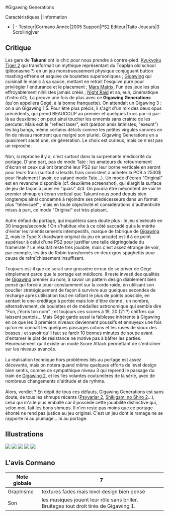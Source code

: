 #Gigawing Generations

Caractéristiques | Information
- | -
Testeur|Cormano
Année|2005
Support|PS2
Editeur|Taito
Joueurs|3
Scrolling|ver

## Critique
Les gars de <b>Takumi</b> ont le chic pour nous prendre à contre-pied. <a href="http://www.shmup.com/index.php?page=fiche&id=78">Kyukyoku Tiger 2</a> qui transformait un mythique représentant du Toaplan old school (pléonasme ?) en un jeu monstrueusement physique conjuguant button mashing effréné et esquive de boulettes supersoniques ; <a href="http://www.shmup.com/index.php?page=fiche&id=215">Gigawing</a> qui cuisinait le manic à sa sauce, mettant en retrait l'esquive pure pour privilégier l'endurance et le placement ; <a href="http://www.shmup.com/index.php?page=fiche&id=269">Mars Matrix</a>, l'un des jeux les plus effroyablement nihilistes jamais créés ; <a href="http://www.shmup.com/index.php?page=fiche&id=515">Night Raid</a> et sa, euh, cinématique d'intro ôO;. La preuve une fois de plus avec ce <b>Gigawing Generations</b> (qu'on appellera Gégé, à la bonne franquette). On attendait un Gigawing 3 : on a un Gigawing 1.5. Pour être plus précis, il s'agit d'un mix des deux opus précédents, qui prend BEAUCOUP au premier et quelques trucs par-ci par-là au deuxième : on peut ainsi toucher les ennemis sans crainte de les percuter. Mais exit le "reflect laser", exit (pardon amis latinistes, "exeunt") les big bangs, même certains détails comme les petites virgules sonores en fin de niveau montrent que malgré son pluriel, Gigawing Generations en a quasiment sauté une, de génération. Le choix est curieux, mais ce n'est pas un reproche.<br/><br/>Non, si reproche il y a, c'est surtout dans la surprenante médiocrité du portage. D'une part, pas de mode Tate : les amateurs du retournement d'écran et ceux qui ont branché leur PS2 sur leur borne verticale en seront pour leurs frais (surtout si lesdits frais consistent à acheter la PCB à 2500$ pour finalement l'avoir, ce satané mode Tate...). Un mode d'écran "Original" est en revanche disponible (cf. deuxième screenshot), qui élargit la surface de jeu de façon à jouer en "quasi" 4/3. On pourra être mécontent de voir le premier shmup en écran vertical que Takumi nous pond depuis bien longtemps ainsi condamné à rejoindre ses prédécesseurs dans un format plus "télévisuel" ; mais en toute objectivité et considérations d'authenticité mises à part, ce mode "Original" est très plaisant.<br/><br/>Autre défaut du portage, qui inquiétera sans doute plus : le jeu s'exécute en 30 images/seconde ! On s'habitue vite à ce côté saccadé qui a le mérite d'éviter les ralentissements intempestifs, marque de fabrique de <a href="http://www.shmup.com/index.php?page=fiche&id=370">Gigawing 2</a>, mais le Type X (hardware original du jeu en arcade) est-il à ce point supérieur à celui d'une PS2 pour justifier une telle dégringolade du framerate ? Le résultat reste très jouable, mais c'est assez étrange de voir, par exemple, les tirs de Robin transformés en deux gros spaghettis pour cause de rafraîchissement insuffisant.<br/><br/>Toujours est-il que ce serait une grossière erreur de se priver de Gégé simplement parce que le portage est médiocre. Il reste investi des qualités de <a href="http://www.shmup.com/index.php?page=fiche&id=215">Gigawing</a> premier du nom, à savoir un pattern design diablement bien pensé qui force à jouer constamment sur la corde raide, en utilisant son bouclier stratégiquement de façon à survivre aux quelques secondes de recharge après utilisation tout en raflant le plus de points possible, en sentant le one-créditage à portée mais loin d'être donné ; un nombre, alternativement, de boulettes et de médailles astronomique qui semble dire "Fun, j'écris ton nom" ; et toujours ces scores à 19, 20 (21 ?) chiffres qui laissent pantois... Mais Gégé garde aussi la faiblesse inhérente à Gigawing en ce que les 3 premiers niveaux deviennent poussifs et ennuyeux une fois qu'on en connaît les quelques passages cotons et les ruses de sioux des bosses ; et savoir qu'il faut se farcir 10 bonnes minutes de soupe avant d'entamer le plat de résistance ne motive pas à bâfrer les parties. Heureusement qu'il existe un mode Score Attack permettant de s'entraîner sur les niveaux avancés.<br/><br/>La réalisation technique hors problèmes liés au portage est assez décevante, mais on notera quand même quelques efforts de level design bien sentis, comme ce sympathique niveau 3 qui reprend le passage du train de <a href="http://www.shmup.com/index.php?page=fiche&id=370">Gigawing 2</a>,  et les îles volantes coutumières de la série, avec de nombreux changements d'altitude et de rythme.<br/><br/>Alors, verdict ? En dépit de tous ces défauts, Gigawing Generations est sans doute, de tous les shmups récents (<a href="http://www.shmup.com/index.php?page=fiche&id=476">Psyvariar 2</a>, <a href="http://www.shmup.com/index.php?page=fiche&id=425">Shikigami no Shiro 2</a>...), celui qui m'a le plus emballé car il possède cette jouabilité distinctive qui, selon moi, fait les bons shmups. Il n'en reste pas moins que ce portage éhonté ne rend pas justice au jeu original. C'est un jeu dont le ramage ne se rapporte ni au plumage... ni au portage.

## Illustrations
![](http://www.shmup.com/images/thumbs/img_fiche_1_735.jpg)
![](http://www.shmup.com/images/thumbs/img_fiche_2_735.jpg)
![](http://www.shmup.com/images/thumbs/img_fiche_3_735.jpg)
![](http://www.shmup.com/images/thumbs/img_fiche_4_735.jpg)
![](http://www.shmup.com/images/thumbs/img_fiche_5_735.jpg)

## L'avis Cormano
Note globale|7
-|-
Graphisme|textures fades mais level design bien pensé
Son|les musiques jouent leur rôle sans briller. Bruitages tout droit tirés de Gigawing 1.
